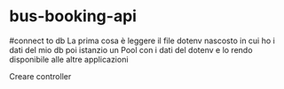 # bus-booking-api

#connect to db
La prima cosa è leggere il file dotenv nascosto in cui ho i dati del mio db
poi istanzio un Pool con i dati del dotenv e lo rendo disponibile alle altre applicazioni

Creare controller